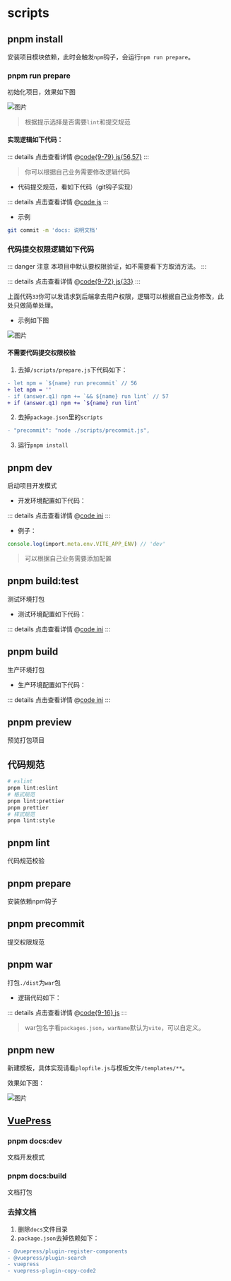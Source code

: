 # scripts

## pnpm install

安装项目模块依赖，此时会触发`npm`钩子，会运行`npm run prepare`。

### pnpm run prepare

初始化项目，效果如下图

![图片](/scripts/01.png)

> 根据提示选择是否需要`lint`和提交规范

#### 实现逻辑如下代码：

::: details 点击查看详情
@[code{9-79} js{56,57}](@/scripts/prepare.js)
:::

> 你可以根据自己业务需要修改逻辑代码

+ 代码提交规范，看如下代码（git钩子实现）

::: details 点击查看详情
@[code js](@/commitlint.config.js)
:::

+ 示例

```bash
git commit -m 'docs: 说明文档'
```

### 代码提交权限逻辑如下代码

::: danger 注意
本项目中默认要权限验证，如不需要看下方取消方法。
:::

::: details 点击查看详情
@[code{9-72} js{33}](@/scripts/precommit.js)
:::

上面代码`33`你可以发请求到后端拿去用户权限，逻辑可以根据自己业务修改，此处只做简单处理。

+ 示例如下图

![图片](/scripts/03.png)

#### 不需要代码提交权限校验

1. 去掉`/scripts/prepare.js`下代码如下：

```diff
- let npm = `${name} run precommit` // 56
+ let npm = ''
- if (answer.q1) npm += `&& ${name} run lint` // 57
+ if (answer.q1) npm += `${name} run lint`
```

2. 去掉`package.json`里的`scripts`

```diff
- "precommit": "node ./scripts/precommit.js",
```

3. 运行`pnpm install`

## pnpm dev

启动项目开发模式

+ 开发环境配置如下代码：

::: details 点击查看详情
@[code ini](@/.env.dev)
:::

+ 例子：

```ts
console.log(import.meta.env.VITE_APP_ENV) // 'dev'
```

> 可以根据自己业务需要添加配置

## pnpm build:test

测试环境打包

+ 测试环境配置如下代码：

::: details 点击查看详情
@[code ini](@/.env.test)
:::

## pnpm build

生产环境打包

+ 生产环境配置如下代码：

::: details 点击查看详情
@[code ini](@/.env.prod)
:::

## pnpm preview

预览打包项目

## 代码规范

```bash
# eslint
pnpm lint:eslint
# 格式规范
pnpm lint:prettier
pnpm prettier
# 样式规范
pnpm lint:style
```

## pnpm lint

代码规范校验

## pnpm prepare

安装依赖npm钩子

## pnpm precommit

提交权限规范

## pnpm war

打包`./dist`为`war`包

+ 逻辑代码如下：

::: details 点击查看详情
@[code{9-16} js](@/scripts/war.js)
:::

> war包名字看`packages.json`，`warName`默认为`vite`，可以自定义。

## pnpm new

新建模板，具体实现请看`plopfile.js`与模板文件`/templates/**`。

效果如下图：

![图片](/scripts/02.png)

## [VuePress](https://v2.vuepress.vuejs.org/zh/)

### pnpm docs:dev

文档开发模式

### pnpm docs:build

文档打包

### 去掉文档

1. 删除`docs`文件目录
2. `package.json`去掉依赖如下：

```diff
- @vuepress/plugin-register-components
- @vuepress/plugin-search
- vuepress
- vuepress-plugin-copy-code2
```
